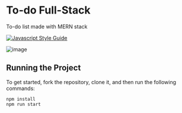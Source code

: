 # To-do Full-Stack

To-do list made with MERN stack

[![Javascript Style Guide](https://badgen.net/badge/eslint/airbnb/ff5a5f?icon=airbnb)](https://github.com/airbnb/javascript)

![image](https://user-images.githubusercontent.com/12193814/107572258-c8b80100-6bca-11eb-9e50-d1634695b2b8.png)

## Running the Project

To get started, fork the repository, clone it, and then run the following commands:

    npm install
    npm run start
